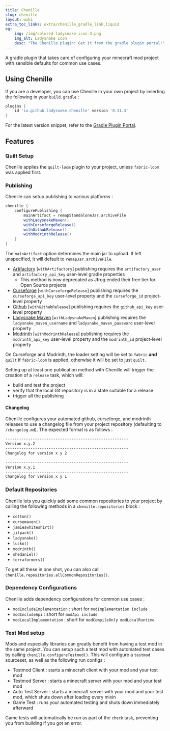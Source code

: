 ```yaml
---
title: Chenille
slug: chenille
layout: wiki
extra_toc_links: extra/chenille_gradle_link.liquid
og:
    img: /img/colored-ladysnake-icon-3.png
    img_alt: Ladysnake Icon
    desc: "The Chenille plugin: Get it from the gradle plugin portal!"
---
```


A gradle plugin that takes care of configuring your minecraft mod project with sensible defaults for common use cases.

## Using Chenille

If you are a developer, you can use Chenille in your own project by inserting the following in your `build.gradle` :

```gradle
plugins {
	id 'io.github.ladysnake.chenille' version '0.11.3'
}
```

For the latest version snippet, refer to the [Gradle Plugin Portal](https://plugins.gradle.org/plugin/io.github.ladysnake.chenille).

## Features

### Quilt Setup

Chenille applies the `quilt-loom` plugin to your project, unless `fabric-loom` was applied first.

### Publishing

Chenille can setup publishing to various platforms :

```gradle
chenille {
    configurePublishing {
        mainArtifact = remapStandaloneJar.archiveFile
        withLadysnakeMaven()
        withCurseforgeRelease()
        withGithubRelease()
        withModrinthRelease()
    }
}
```

The `mainArtifact` option determines the main jar to upload.
If left unspecified, it will default to `remapJar.archiveFile`.

- [Artifactory](https://jfrog.com/artifactory/) \[`withArtifactory`] publishing requires the `artifactory_user` and `artifactory_api_key` user-level gradle properties
  - This method is now deprecated as Jfrog ended their free tier for Open Source projects
- [Curseforge](https://curseforge.com/) \[`withCurseforgeRelease`] publishing requires the `curseforge_api_key` user-level property and the `curseforge_id` project-level property
- [Github](https://github.com) \[`withGithubRelease`] publishing requires the `github_api_key` user-level property
- [Ladysnake Maven](https://maven.ladysnake.org) \[`withLadysnakeMaven`] publishing requires the `ladysnake_maven_username` and `ladysnake_maven_password` user-level property
- [Modrinth](https://modrinth.com) \[`withModrinthRelease`] publishing requires the `modrinth_api_key` user-level property and the `modrinth_id` project-level property

On Curseforge and Modrinth, the loader setting will be set to `fabric` **and** `quilt` if `fabric-loom` is applied, otherwise it will be set to just `quilt`.

Setting up at least one publication method with Chenille will trigger the creation of a `release` task, which will:
- build and test the project
- verify that the local Git repository is in a state suitable for a release
- trigger all the publishing

#### Changelog

Chenille configures your automated github, curseforge, and modrinth releases to use
a changelog file from your project repository (defaulting to `/changelog.md`). The expected format is as follows :
```md
------------------------------------------------------
Version x.y.2
------------------------------------------------------
Changelog for version x y 2

------------------------------------------------------
Version x.y.1
------------------------------------------------------
Changelog for version x y 1

```

### Default Repositories
Chenille lets you quickly add some common repositories to your project
by calling the following methods in a `chenille.repositories` block :

- `cotton()`
- `cursemaven()`
- `jamieswhiteshirt()`
- `jitpack()`
- `ladysnake()`
- `lucko()`
- `modrinth()`
- `shedaniel()`
- `terraformers()`

To get all these in one shot, you can also call `chenille.repositories.allCommonRepositories()`.

### Dependency Configurations
Chenille adds dependency configurations for common use cases :
- `modIncludeImplementation` : short for `modImplementation include`
- `modIncludeApi` : short for `modApi include`
- `modLocalImplementation` : short for `modCompileOnly modLocalRuntime`

### Test Mod setup

Mods and especially libraries can greatly benefit from having a test mod in the same project.
You can setup such a test mod with automated test cases by calling `chenille.configureTestmod()`.
This will configure a `testmod` sourceset, as well as the following run configs :
- Testmod Client : starts a minecraft client with your mod and your test mod
- Testmod Server : starts a minecraft server with your mod and your test mod
- Auto Test Server : starts a minecraft server with your mod and your test mod, which shuts down after loading every mixin
- Game Test : runs your automated testing and shuts down immediately afterward

Game tests will automatically be run as part of the `check` task, preventing you from building if you got an error.
